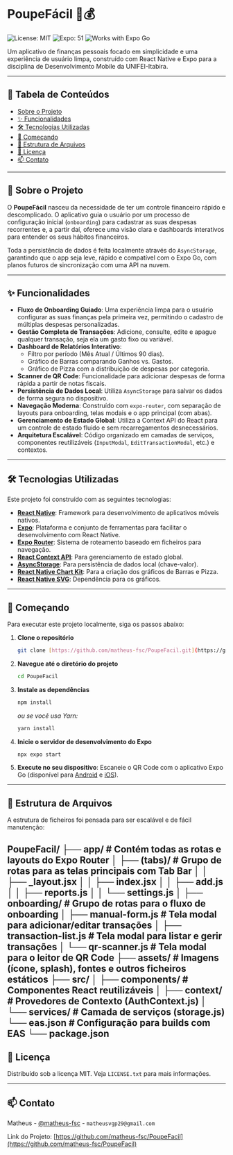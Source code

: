 # PoupeFácil 🐷💰

![License: MIT](https://img.shields.io/badge/License-MIT-green.svg)
![Expo: 51](https://img.shields.io/badge/Expo-~51-blueviolet.svg)
![Works with Expo Go](https://img.shields.io/badge/Runs%20with%20Expo%20Go-✅-white.svg)

Um aplicativo de finanças pessoais focado em simplicidade e uma experiência de usuário limpa, construído com React Native e Expo para a disciplina de Desenvolvimento Mobile da UNIFEI-Itabira.

---

## 📖 Tabela de Conteúdos

* [Sobre o Projeto](#-sobre-o-projeto)
* [✨ Funcionalidades](#-funcionalidades)
* [🛠️ Tecnologias Utilizadas](#-tecnologias-utilizadas)
* [🚀 Começando](#-começando)
* [📁 Estrutura de Arquivos](#-estrutura-de-arquivos)
* [📜 Licença](#-licença)
* [📫 Contato](#-contato)

---

## 🎯 Sobre o Projeto

O **PoupeFácil** nasceu da necessidade de ter um controle financeiro rápido e descomplicado. O aplicativo guia o usuário por um processo de configuração inicial (`onboarding`) para cadastrar as suas despesas recorrentes e, a partir daí, oferece uma visão clara e dashboards interativos para entender os seus hábitos financeiros.

Toda a persistência de dados é feita localmente através do `AsyncStorage`, garantindo que o app seja leve, rápido e compatível com o Expo Go, com planos futuros de sincronização com uma API na nuvem.

---

## ✨ Funcionalidades

- **Fluxo de Onboarding Guiado**: Uma experiência limpa para o usuário configurar as suas finanças pela primeira vez, permitindo o cadastro de múltiplas despesas personalizadas.
- **Gestão Completa de Transações**: Adicione, consulte, edite e apague qualquer transação, seja ela um gasto fixo ou variável.
- **Dashboard de Relatórios Interativo**:
  - Filtro por período (Mês Atual / Últimos 90 dias).
  - Gráfico de Barras comparando Ganhos vs. Gastos.
  - Gráfico de Pizza com a distribuição de despesas por categoria.
- **Scanner de QR Code**: Funcionalidade para adicionar despesas de forma rápida a partir de notas fiscais.
- **Persistência de Dados Local**: Utiliza `AsyncStorage` para salvar os dados de forma segura no dispositivo.
- **Navegação Moderna**: Construído com `expo-router`, com separação de layouts para onboarding, telas modais e o app principal (com abas).
- **Gerenciamento de Estado Global**: Utiliza a Context API do React para um controle de estado fluido e sem recarregamentos desnecessários.
- **Arquitetura Escalável**: Código organizado em camadas de serviços, componentes reutilizáveis (`InputModal`, `EditTransactionModal`, etc.) e contextos.

---

## 🛠️ Tecnologias Utilizadas

Este projeto foi construído com as seguintes tecnologias:

* **[React Native](https://reactnative.dev/)**: Framework para desenvolvimento de aplicativos móveis nativos.
* **[Expo](https://expo.dev/)**: Plataforma e conjunto de ferramentas para facilitar o desenvolvimento com React Native.
* **[Expo Router](https://docs.expo.dev/router/introduction/)**: Sistema de roteamento baseado em ficheiros para navegação.
* **[React Context API](https://react.dev/learn/passing-data-deeply-with-context)**: Para gerenciamento de estado global.
* **[AsyncStorage](https://react-native-async-storage.github.io/async-storage/)**: Para persistência de dados local (chave-valor).
* **[React Native Chart Kit](https://github.com/indiespirit/react-native-chart-kit)**: Para a criação dos gráficos de Barras e Pizza.
* **[React Native SVG](https://github.com/react-native-svg/react-native-svg)**: Dependência para os gráficos.

---

## 🚀 Começando

Para executar este projeto localmente, siga os passos abaixo:

1.  **Clone o repositório**
    ```bash
    git clone [https://github.com/matheus-fsc/PoupeFacil.git](https://github.com/matheus-fsc/PoupeFacil.git)
    ```
2.  **Navegue até o diretório do projeto**
    ```bash
    cd PoupeFacil
    ```
3.  **Instale as dependências**
    ```bash
    npm install
    ```
    _ou se você usa Yarn:_
    ```bash
    yarn install
    ```
4.  **Inicie o servidor de desenvolvimento do Expo**
    ```bash
    npx expo start
    ```
5.  **Execute no seu dispositivo**: Escaneie o QR Code com o aplicativo Expo Go (disponível para [Android](https://play.google.com/store/apps/details?id=host.exp.exponent) e [iOS](https://apps.apple.com/us/app/expo-go/id982107779)).

---

## 📁 Estrutura de Arquivos

A estrutura de ficheiros foi pensada para ser escalável e de fácil manutenção:



PoupeFacil/
├── app/ # Contém todas as rotas e layouts do Expo Router
│ ├── (tabs)/ # Grupo de rotas para as telas principais com Tab Bar
│ │ ├── _layout.jsx
│ │ ├── index.jsx
│ │ ├── add.js
│ │ ├── reports.js
│ │ └── settings.js
│ ├── onboarding/ # Grupo de rotas para o fluxo de onboarding
│ ├── manual-form.js # Tela modal para adicionar/editar transações
│ ├── transaction-list.js # Tela modal para listar e gerir transações
│ └── qr-scanner.js # Tela modal para o leitor de QR Code
├── assets/ # Imagens (ícone, splash), fontes e outros ficheiros estáticos
├── src/
│ ├── components/ # Componentes React reutilizáveis
│ ├── context/ # Provedores de Contexto (AuthContext.js)
│ └── services/ # Camada de serviços (storage.js)
└── eas.json # Configuração para builds com EAS
└── package.json
---

## 📜 Licença

Distribuído sob a licença MIT. Veja `LICENSE.txt` para mais informações.

---

## 📫 Contato

Matheus - [@matheus-fsc](https://github.com/matheus-fsc) - `matheusvgp29@gmail.com`

Link do Projeto: [https://github.com/matheus-fsc/PoupeFacil](https://github.com/matheus-fsc/PoupeFacil)


